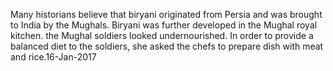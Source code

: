 Many historians believe that biryani originated from Persia and was brought to India by the Mughals. Biryani was further developed in the Mughal royal kitchen. the Mughal soldiers looked undernourished. In order to provide a balanced diet to the soldiers, she asked the chefs to prepare dish with meat and rice.16-Jan-2017